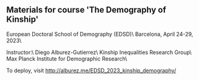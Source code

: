 ## Materials for course 'The Demography of Kinship'

European Doctoral School of Demography (EDSD)\\
Barcelona, April 24-29, 2023\\

Instructor:\\
Diego Alburez-Gutierrez\\
Kinship Inequalities Research Group\\
Max Planck Institute for Demographic Research\\

To deploy, visit http://alburez.me/EDSD_2023_kinship_demography/